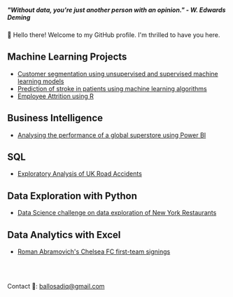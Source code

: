 ##### "Without data, you're just another person with an opinion." - W. Edwards Deming
👋 Hello there! Welcome to my GitHub profile. I'm thrilled to have you here.

## Machine Learning Projects
* [Customer segmentation using unsupervised and supervised machine learning models](https://github.com/sa-diq/customer-segmentation)
* [Prediction of stroke in patients using machine learning algorithms](https://github.com/sa-diq/Stroke-Prediction)
* [Employee Attrition using R](https://github.com/sa-diq/employee_attrition)

## Business Intelligence
* [Analysing the performance of a global superstore using Power BI](https://github.com/sa-diq/Global_superstore_analytics)

## SQL
* [Exploratory Analysis of UK Road Accidents](https://github.com/sa-diq/UK-Accident-Analysis/tree/main)
## Data Exploration with Python
* [Data Science challenge on data exploration of New York Restaurants](https://github.com/sa-diq/DASL-3/blob/main/DASL%20Challenge%203.ipynb)

## Data Analytics with Excel
* [Roman Abramovich's Chelsea FC first-team signings](https://github.com/sa-diq/abramovich-signings)

<br>
<br>



Contact 📩: ballosadiq@gmail.com

